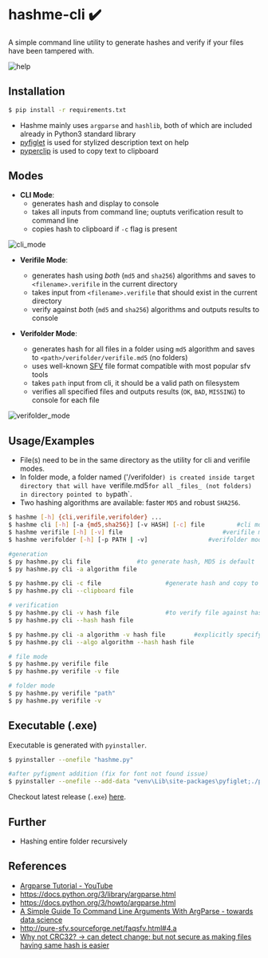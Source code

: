 # hashme-cli ✔️
A simple command line utility to generate hashes and verify if your files have been tampered with.

![help](https://i.imgur.com/fnYDrnD.png)

## Installation
```sh
$ pip install -r requirements.txt
```
- Hashme mainly uses `argparse` and `hashlib`, both of which are included already in Python3 standard library
- [pyfiglet](https://pypi.org/project/pyfiglet/0.7/) is used for stylized description text on help
- [pyperclip](https://pypi.org/project/pyperclip/) is used to copy text to clipboard

## Modes
- **CLI Mode**: 
	- generates hash and display to console
	- takes all inputs from command line; ouptuts verification result to command line
	- copies hash to clipboard if `-c` flag is present

![cli_mode](https://i.imgur.com/4XgegXW.png)

- **Verifile Mode**: 
	- generates hash using _both_ (`md5` and `sha256`) algorithms and saves to `<filename>.verifile` in the current directory
	- takes input from `<filename>.verifile` that should exist in the current directory
	- verify against _both_ (`md5` and `sha256`) algorithms and outputs results to console

- **Verifolder Mode**: 
	- generates hash for all files in a folder using `md5` algorithm and saves to `<path>/verifolder/verifile.md5` (no folders)
	- uses well-known [SFV](https://en.wikipedia.org/wiki/Simple_file_verification) file format compatible with most popular sfv tools
	- takes `path` input from cli, it should be a valid path on filesystem
	- verifies all specified files and outputs results (`OK`, `BAD`, `MISSING`) to console for each file

![verifolder_mode](https://i.imgur.com/co75muO.png)

## Usage/Examples
- File(s) need to be in the same directory as the utility for cli and verifile modes.
- In folder mode, a folder named ('/verifolder`) is created inside target directory that will have `verifile.md5` for all _files_ (not folders) in directory pointed to by `path`. 
- Two hashing algorithms are available: faster `MD5` and robust `SHA256`.

```sh
$ hashme [-h] {cli,verifile,verifolder} ...
$ hashme cli [-h] [-a {md5,sha256}] [-v HASH] [-c] file 		#cli mode
$ hashme verifile [-h] [-v] file 			                #verifile mode
$ hashme verifolder [-h] [-p PATH | -v]					#verifolder mode
```

```sh
#generation
$ py hashme.py cli file				#to generate hash, MD5 is default
$ py hashme.py cli -a algorithm file

$ py hashme.py cli -c file 	                #generate hash and copy to clipboard
$ py hashme.py cli --clipboard file

# verification
$ py hashme.py cli -v hash file		        #to verify file against hash (assumed to be MD5 by default)
$ py hashme.py cli --hash hash file

$ py hashme.py cli -a algorithm -v hash file		#explicitly specifying algorithm
$ py hashme.py cli --algo algorithm --hash hash file

# file mode
$ py hashme.py verifile file
$ py hashme.py verifile -v file

# folder mode
$ py hashme.py verifile "path"
$ py hashme.py verifile -v
```

## Executable (.exe)
Executable is generated with `pyinstaller`.

```sh
$ pyinstaller --onefile "hashme.py"

#after pyfigment addition (fix for font not found issue)
$ pyinstaller --onefile --add-data "venv\Lib\site-packages\pyfiglet;./pyfiglet" hashme.py
```

Checkout latest release (`.exe`) [here](https://github.com/abhishekarya1/hashme-cli/releases).

## Further
- Hashing entire folder recursively

## References
- [Argparse Tutorial - YouTube](https://youtu.be/Y2Vatkp4Y6M)
- https://docs.python.org/3/library/argparse.html
- https://docs.python.org/3/howto/argparse.html
- [A Simple Guide To Command Line Arguments With ArgParse - towards data science](https://towardsdatascience.com/a-simple-guide-to-command-line-arguments-with-argparse-6824c30ab1c3)
- http://pure-sfv.sourceforge.net/faqsfv.html#4.a
- [Why not CRC32? -> can detect change; but not secure as making files having same hash is easier](https://stackoverflow.com/a/16122368)
